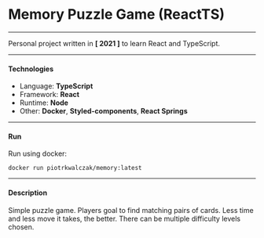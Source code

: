 # Memory Puzzle Game (ReactTS)

---

Personal project written in **[ 2021 ]** to learn React and TypeScript.

---

#### Technologies

- Language: **TypeScript**
- Framework: **React**
- Runtime: **Node**
- Other: **Docker**, **Styled-components**, **React Springs**

---

#### Run
Run using docker:
```
docker run piotrkwalczak/memory:latest
```

---

#### Description

Simple puzzle game. Players goal to find matching pairs of cards. Less time and less move it takes, the better. There can be multiple difficulty levels chosen.


